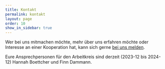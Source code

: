 ```yaml
---
title: Kontakt
permalink: kontakt
layout: page
order: 10
show_in_sidebar: true
---
```


Wer bei uns mitmachen möchte, mehr über uns erfahren möchte oder Interesse an einer Kooperation hat, kann sich gerne [bei uns melden](mailto:{{site.email}}).

Eure Ansprechpersonen für den Arbeitkreis sind derzeit (2023-12 bis 2024-12) Hannah Boettcher und Finn Dammann.

<!---
Unter folgendem Link ist auch das Abbonieren unserer Mailingliste möglich:
[https://dlist.server.uni-frankfurt.de/mailman/listinfo/dig-geo](https://dlist.server.uni-frankfurt.de/mailman/listinfo/dig-geo) --->
